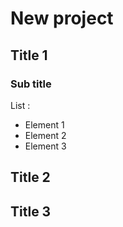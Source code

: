 # New project

## Title 1

### Sub title

List :
* Element 1
* Element 2
* Element 3



## Title 2

## Title 3